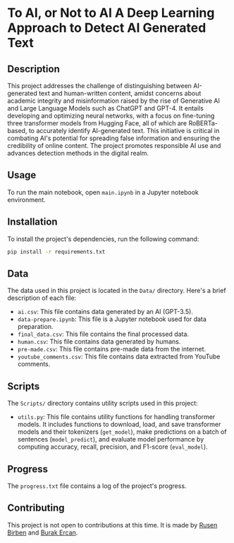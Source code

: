 # To AI, or Not to AI A Deep Learning Approach to Detect AI Generated Text

## Description

This project addresses the challenge of distinguishing between AI-generated text and human-written content, amidst concerns about academic integrity and misinformation raised by the rise of Generative AI and Large Language Models such as ChatGPT and GPT-4. It entails developing and optimizing neural networks, with a focus on fine-tuning three transformer models from Hugging Face, all of which are RoBERTa-based, to accurately identify AI-generated text. This initiative is critical in combating AI's potential for spreading false information and ensuring the credibility of online content. The project promotes responsible AI use and advances detection methods in the digital realm.

## Usage

To run the main notebook, open `main.ipynb` in a Jupyter notebook environment.

## Installation

To install the project's dependencies, run the following command:

```bash
pip install -r requirements.txt
```

## Data

The data used in this project is located in the `Data/` directory. Here's a brief description of each file:

- `ai.csv`: This file contains data generated by an AI (GPT-3.5).
- `data-prepare.ipynb`: This file is a Jupyter notebook used for data preparation.
- `final_data.csv`: This file contains the final processed data.
- `human.csv`: This file contains data generated by humans.
- `pre-made.csv`: This file contains pre-made data from the internet.
- `youtube_comments.csv`: This file contains data extracted from YouTube comments.

## Scripts

The `Scripts/` directory contains utility scripts used in this project:

- `utils.py`: This file contains utility functions for handling transformer models. It includes functions to download, load, and save transformer models and their tokenizers (`get_model`), make predictions on a batch of sentences (`model_predict`), and evaluate model performance by computing accuracy, recall, precision, and F1-score (`eval_model`).

## Progress

The `progress.txt` file contains a log of the project's progress.

## Contributing

This project is not open to contributions at this time.
It is made by [Ruşen Birben](https://github.com/rusenbb) and [Burak Ercan](https://github.com/BurakErcn).
